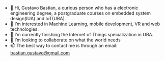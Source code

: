 - 👋 Hi, Gustavo Bastian, a curious person who has a  electronic engineering degree, a postgraduate courses on embedded system design(IUA) and IoT(UBA).
- 👀 I’m interested in Machine Learning, mobile development, VR and web technologies.
- 🌱 I’m currently finishing the Internet of Things specialization in UBA.
- 💞️ I’m looking to collaborate on what the world needs
- 📫 The best way to contact me is through an email: bastian.gustavo@gmail.com

<!---
gustavobastian/gustavobastian is a ✨ special ✨ repository because its `README.md` (this file) appears on your GitHub profile.
You can click the Preview link to take a look at your changes.
--->

